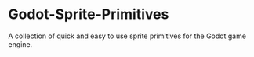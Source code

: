 # Godot-Sprite-Primitives
A collection of quick and easy to use sprite primitives for the Godot game engine.
